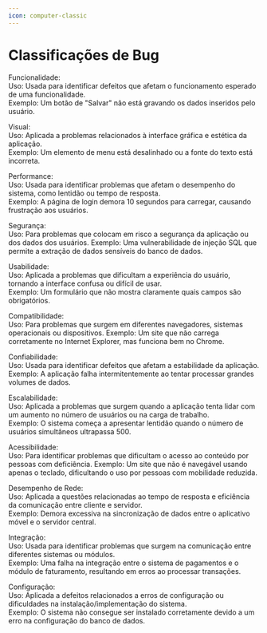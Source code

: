 ```yaml
---
icon: computer-classic
---
```


# Classificações de Bug

Funcionalidade:\
Uso: Usada para identificar defeitos que afetam o funcionamento esperado de uma funcionalidade. \
Exemplo: Um botão de "Salvar" não está gravando os dados inseridos pelo usuário.

Visual: \
Uso: Aplicada a problemas relacionados à interface gráfica e estética da aplicação. \
Exemplo: Um elemento de menu está desalinhado ou a fonte do texto está incorreta.

Performance: \
Uso: Usada para identificar problemas que afetam o desempenho do sistema, como lentidão ou tempo de resposta. \
Exemplo: A página de login demora 10 segundos para carregar, causando frustração aos usuários.

Segurança: \
Uso: Para problemas que colocam em risco a segurança da aplicação ou dos dados dos usuários. Exemplo: Uma vulnerabilidade de injeção SQL que permite a extração de dados sensíveis do banco de dados.

Usabilidade: \
Uso: Aplicada a problemas que dificultam a experiência do usuário, tornando a interface confusa ou difícil de usar. \
Exemplo: Um formulário que não mostra claramente quais campos são obrigatórios.

Compatibilidade: \
Uso: Para problemas que surgem em diferentes navegadores, sistemas operacionais ou dispositivos. Exemplo: Um site que não carrega corretamente no Internet Explorer, mas funciona bem no Chrome.

Confiabilidade: \
Uso: Usada para identificar defeitos que afetam a estabilidade da aplicação. \
Exemplo: A aplicação falha intermitentemente ao tentar processar grandes volumes de dados.

Escalabilidade: \
Uso: Aplicada a problemas que surgem quando a aplicação tenta lidar com um aumento no número de usuários ou na carga de trabalho. \
Exemplo: O sistema começa a apresentar lentidão quando o número de usuários simultâneos ultrapassa 500.

Acessibilidade: \
Uso: Para identificar problemas que dificultam o acesso ao conteúdo por pessoas com deficiência. Exemplo: Um site que não é navegável usando apenas o teclado, dificultando o uso por pessoas com mobilidade reduzida.

Desempenho de Rede: \
Uso: Aplicada a questões relacionadas ao tempo de resposta e eficiência da comunicação entre cliente e servidor. \
Exemplo: Demora excessiva na sincronização de dados entre o aplicativo móvel e o servidor central.

Integração: \
Uso: Usada para identificar problemas que surgem na comunicação entre diferentes sistemas ou módulos. \
Exemplo: Uma falha na integração entre o sistema de pagamentos e o módulo de faturamento, resultando em erros ao processar transações.

Configuração: \
Uso: Aplicada a defeitos relacionados a erros de configuração ou dificuldades na instalação/implementação do sistema. \
Exemplo: O sistema não consegue ser instalado corretamente devido a um erro na configuração do banco de dados.
